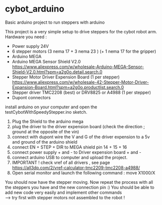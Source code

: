 # cybot_arduino
Basic arduino project to run steppers with arduino

This project is a very simple setup to drive steppers for the cybot robot arm.
Hardware you need :

- Power supply 24V
- 6 stepper motors (3 nema 17 + 3 nema 23 ) (+ 1 nema 17 for the gripper)
- Arduino MEGA
- Arduino MEGA Sensor Shield V2.0 https://www.aliexpress.com/w/wholesale-Arduino-MEGA-Sensor-Shield-V2.0.html?spm=a2g0o.detail.search.0
- Stepper Motor Driver Expension Board (1 per stepper) https://www.aliexpress.com/w/wholesale-42-Stepper-Motor-Driver-Expansion-Board.html?spm=a2g0o.productlist.search.0
- Stepper driver TMC2208 (best) or DRV8825 or A4988 (1 per stepper)
- Dupont connectors

install arduino on your computer and open the testCybotWithSpeedyStepper.ino sketch.

1) Plug the Shield to the arduino mega
2) plug the driver to the driver expension board (check the direction ; ground at the opposite of the vin)
3) connect with dupont wire the V and G of the driver expension to a 5v and ground of the arduino shield
4) connect EN + STEP + DIR to MEGA shield pin 14 + 15 + 16
5) connect power supply + and - to Driver expension board + and -
6) connect arduino USB to computer and upload the project.
7) IMPORTANT ! check vref of all drivers , see page https://all3dp.com/2/vref-calculator-tmc2209-tmc2208-a4988/
8) Open serial monitor and launch the following command : move X1000/X

You should now have the stepper moving.
Now repeat the process with all the steppers you have and the new connection pin :)
You should be able to add new code very easily and implement other commands  
--> try first with stepper motors not assembled to the robot !
